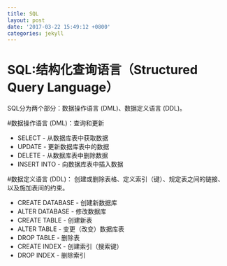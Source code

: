 ```yaml
---
title: SQL
layout: post
date: '2017-03-22 15:49:12 +0800'
categories: jekyll
---
```



<h1>SQL:结构化查询语言（Structured Query Language）</h1>

SQL分为两个部分：数据操作语言 (DML)、数据定义语言 (DDL)。

#数据操作语言 (DML)：查询和更新

* SELECT - 从数据库表中获取数据
* UPDATE - 更新数据库表中的数据
* DELETE - 从数据库表中删除数据
* INSERT INTO - 向数据库表中插入数据

#数据定义语言 (DDL)： 创建或删除表格、定义索引（键）、规定表之间的链接、以及施加表间的约束。

* CREATE DATABASE - 创建新数据库
* ALTER DATABASE - 修改数据库
* CREATE TABLE - 创建新表
* ALTER TABLE - 变更（改变）数据库表
* DROP TABLE - 删除表
* CREATE INDEX - 创建索引（搜索键）
* DROP INDEX - 删除索引

